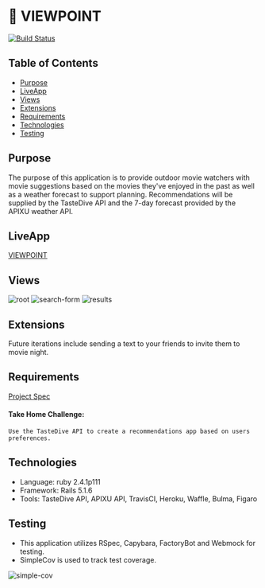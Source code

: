 # :movie_camera: VIEWPOINT
[![Build Status](https://travis-ci.org/emmiehayes/view_point.svg?branch=master)](https://travis-ci.org/emmiehayes/view_point)

## Table of Contents
- [Purpose](#Purpose)
- [LiveApp](#LiveApp)
- [Views](#Views)
- [Extensions](#Extensions)
- [Requirements](#Requirements)
- [Technologies](#Technologies)
- [Testing](#Testing)

## Purpose
The purpose of this application is to provide outdoor movie watchers with movie suggestions based on the movies they've enjoyed in the past as well as a weather forecast to support planning.  Recommendations will be supplied by the TasteDive API and the 7-day forecast provided by the APIXU weather API.

## LiveApp
[VIEWPOINT](https://pure-caverns-53726.herokuapp.com/ "VIEWPOINT")

## Views
<img alt="root" src="https://cl.ly/570e86fb9ee1/Screen%20Shot%202018-11-06%20at%207.01.24%20PM.jpg">
<img alt="search-form" src="https://cl.ly/9bc8d2fd36d2/Screen%20Shot%202018-11-06%20at%206.58.07%20PM.jpg">
<img alt="results" src="https://cl.ly/8b44188efe9d/Screen%20Shot%202018-11-06%20at%206.57.42%20PM.jpg">

## Extensions
  Future iterations include sending a text to your friends to invite them to movie night.

## Requirements
[Project Spec](http://backend.turing.io/module4/projects/take_home_challenge/take_home_challenge_spec "Project Spec")

#### Take Home Challenge:
```
Use the TasteDive API to create a recommendations app based on users preferences.
```

## Technologies
- Language: ruby 2.4.1p111
- Framework: Rails 5.1.6
- Tools: TasteDive API, APIXU API, TravisCI, Heroku, Waffle, Bulma, Figaro
  
## Testing
- This application utilizes RSpec, Capybara, FactoryBot and Webmock for testing.
- SimpleCov is used to track test coverage.
<img alt="simple-cov" src="https://cl.ly/5c0ade1cffae/Screen%20Shot%202018-11-06%20at%207.49.29%20PM.jpg">
